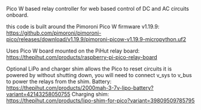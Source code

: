 Pico W based relay controller for web based control of DC and AC circuits onboard.

this code is built around the Pimoroni Pico W firmware v1.19.9: https://github.com/pimoroni/pimoroni-pico/releases/download/v1.19.9/pimoroni-picow-v1.19.9-micropython.uf2

Uses Pico W board mounted on the PiHut relay board: https://thepihut.com/products/raspberry-pi-pico-relay-board

Optional LiPo and charger shim allows the Pico to reset circuits it is powered by without shutting down, you will need to connect v_sys to v_bus to power the relays from the shim.
Battery: https://thepihut.com/products/2000mah-3-7v-lipo-battery?variant=42143258050755
Charging shim: https://thepihut.com/products/lipo-shim-for-pico?variant=39809509785795